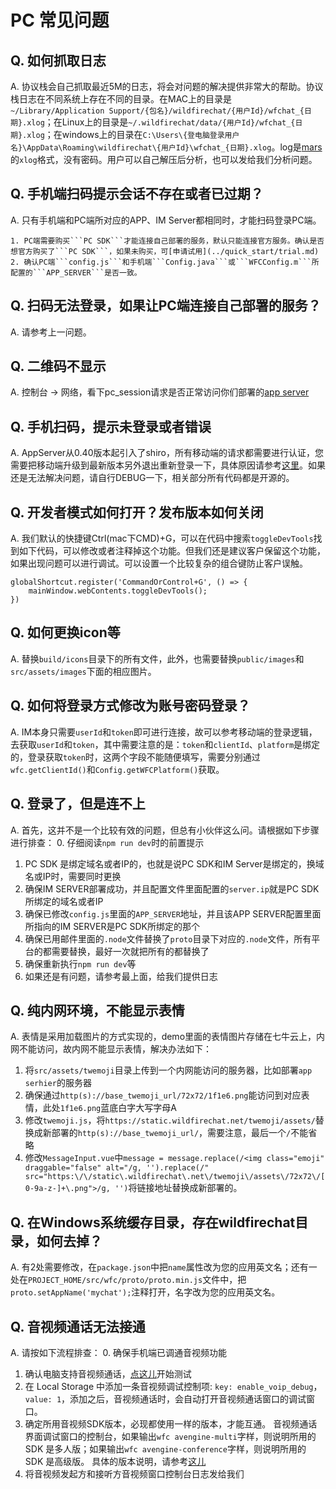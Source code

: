 # PC 常见问题

## Q. 如何抓取日志
A. 协议栈会自己抓取最近5M的日志，将会对问题的解决提供非常大的帮助。协议栈日志在不同系统上存在不同的目录。在MAC上的目录是```~/Library/Application Support/{包名}/wildfirechat/{用户Id}/wfchat_{日期}.xlog```；在Linux上的目录是```~/.wildfirechat/data/{用户Id}/wfchat_{日期}.xlog```；在windows上的目录在```C:\Users\{登电脑登录用户名}\AppData\Roaming\wildfirechat\{用户Id}\wfchat_{日期}.xlog```。log是[mars](https://github.com/Tencent/mars)的```xlog```格式，没有密码。用户可以自己解压后分析，也可以发给我们分析问题。

## Q. 手机端扫码提示会话不存在或者已过期？
A. 只有手机端和PC端所对应的APP、IM Server都相同时，才能扫码登录PC端。

    1. PC端需要购买```PC SDK```才能连接自己部署的服务，默认只能连接官方服务。确认是否想官方购买了```PC SDK```，如果未购买，可[申请试用](../quick_start/trial.md)
    2. 确认PC端```config.js```和手机端```Config.java```或```WFCConfig.m```所配置的```APP_SERVER```是否一致。

## Q. 扫码无法登录，如果让PC端连接自己部署的服务？
A. 请参考上一问题。

## Q. 二维码不显示
A. 控制台 -> 网络，看下pc_session请求是否正常访问你们部署的[app server](../quick_start/server.md)

## Q. 手机扫码，提示未登录或者错误
A. AppServer从0.40版本起引入了shiro，所有移动端的请求都需要进行认证，您需要把移动端升级到最新版本另外退出重新登录一下，具体原因请参考[这里](https://github.com/wildfirechat/app-server/blob/master/README.md#版本兼容)。如果还是无法解决问题，请自行DEBUG一下，相关部分所有代码都是开源的。

## Q. 开发者模式如何打开？发布版本如何关闭
A. 我们默认的快捷键Ctrl(mac下CMD)+G，可以在代码中搜索```toggleDevTools```找到如下代码，可以修改或者注释掉这个功能。但我们还是建议客户保留这个功能，如果出现问题可以进行调试。可以设置一个比较复杂的组合键防止客户误触。
```
globalShortcut.register('CommandOrControl+G', () => {
    mainWindow.webContents.toggleDevTools();
})
```

## Q. 如何更换icon等
A. 替换```build/icons```目录下的所有文件，此外，也需要替换```public/images```和```src/assets/images```下面的相应图片。

## Q. 如何将登录方式修改为账号密码登录？
A. IM本身只需要```userId```和```token```即可进行连接，故可以参考移动端的登录逻辑，去获取```userId```和```token```，其中需要注意的是：```token```和```clientId```、```platform```是绑定的，登录获取```token```时，这两个字段不能随便填写，需要分别通过```wfc.getClientId()```和```Config.getWFCPlatform()```获取。

## Q. 登录了，但是连不上
A. 首先，这并不是一个比较有效的问题，但总有小伙伴这么问。请根据如下步骤进行排查：
0. 仔细阅读```npm run dev```时的前置提示
1. PC SDK 是绑定域名或者IP的，也就是说PC SDK和IM Server是绑定的，换域名或IP时，需要同时更换
2. 确保IM SERVER部署成功，并且配置文件里面配置的```server.ip```就是PC SDK所绑定的域名或者IP
3. 确保已修改```config.js```里面的```APP_SERVER```地址，并且该APP SERVER配置里面所指向的IM SERVER是PC SDK所绑定的那个
4. 确保已用邮件里面的```.node```文件替换了```proto```目录下对应的```.node```文件，所有平台的都需要替换，最好一次就把所有的都替换了
5. 确保重新执行```npm run dev```等
6. 如果还是有问题，请参考最上面，给我们提供日志

## Q. 纯内网环境，不能显示表情
A. 表情是采用加载图片的方式实现的，demo里面的表情图片存储在七牛云上，内网不能访问，故内网不能显示表情，解决办法如下：
  1. 将```src/assets/twemoji```目录上传到一个内网能访问的服务器，比如部署```app serhier```的服务器
  2. 确保通过```http(s)://base_twemoji_url/72x72/1f1e6.png```能访问到对应表情，此处```1f1e6.png```蓝底白字大写字母A
  3. 修改```twemoji.js```，将```https://static.wildfirechat.net/twemoji/assets/```替换成新部署的```http(s)://base_twemoji_url/```，需要注意，最后一个```/```不能省略
  4. 修改```MessageInput.vue```中```message = message.replace(/<img class="emoji" draggable="false" alt="/g, '').replace(/" src="https:\/\/static\.wildfirechat\.net\/twemoji\/assets\/72x72\/[0-9a-z-]+\.png">/g, '')```将链接地址替换成新部署的。

## Q. 在Windows系统缓存目录，存在wildfirechat目录，如何去掉？
A. 有2处需要修改，在```package.json```中把```name```属性改为您的应用英文名；还有一处在```PROJECT_HOME/src/wfc/proto/proto.min.js```文件中，把```proto.setAppName('mychat');```注释打开，名字改为您的应用英文名。

## Q. 音视频通话无法接通
A. 请按如下流程排查：
0. 确保手机端已调通音视频功能
1. 确认电脑支持音视频通话，[点这儿](https://docs.wildfirechat.cn/webrtc/abilitytest/)开始测试
2. 在 Local Storage 中添加一条音视频调试控制项: ```key: enable_voip_debug```，```value: 1```，添加之后，音视频通话时，会自动打开音视频通话窗口的调试窗口。
3. 确定所用音视频SDK版本，必现都使用一样的版本，才能互通。 音视频通话界面调试窗口的控制台，如果输出```wfc avengine-multi```字样，则说明所用的 SDK  是多人版；如果输出```wfc avengine-conference```字样，则说明所用的 SDK 是高级版。 具体的版本说明，请参考[这儿](https://github.com/wildfirechat/vue-pc-chat/tree/master/src/wfc/av/internal)
4. 将音视频发起方和接听方音视频窗口控制台日志发给我们
